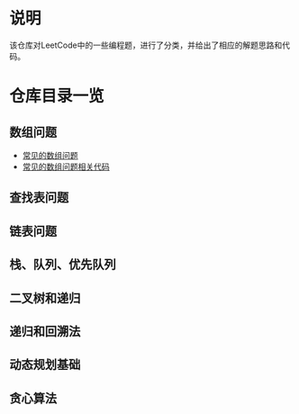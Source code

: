 # 说明
该仓库对LeetCode中的一些编程题，进行了分类，并给出了相应的解题思路和代码。

# 仓库目录一览
## 数组问题 

- [常见的数组问题](https://github.com/DuHouAn/00Algorithm/blob/master/03LeetCodeForInterview/01LeetCode%E4%B8%AD%E7%9A%84%E6%95%B0%E7%BB%84%E9%97%AE%E9%A2%98.md)
- [常见的数组问题相关代码](https://github.com/DuHouAn/AlgorithmForInterview/tree/master/src/com/southeast/code_00_array)
## 查找表问题
## 链表问题
## 栈、队列、优先队列
## 二叉树和递归
## 递归和回溯法
## 动态规划基础
## 贪心算法
